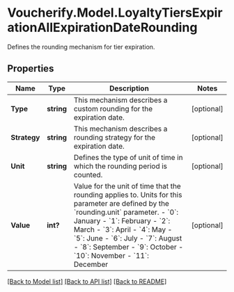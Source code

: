# Voucherify.Model.LoyaltyTiersExpirationAllExpirationDateRounding
Defines the rounding mechanism for tier expiration.

## Properties

Name | Type | Description | Notes
------------ | ------------- | ------------- | -------------
**Type** | **string** | This mechanism describes a custom rounding for the expiration date. | [optional] 
**Strategy** | **string** | This mechanism describes a rounding strategy for the expiration date. | [optional] 
**Unit** | **string** | Defines the type of unit of time in which the rounding period is counted. | [optional] 
**Value** | **int?** | Value for the unit of time that the rounding applies to. Units for this parameter are defined by the &#x60;rounding.unit&#x60; parameter.     - &#x60;0&#x60;: January - &#x60;1&#x60;: February - &#x60;2&#x60;: March - &#x60;3&#x60;: April - &#x60;4&#x60;: May - &#x60;5&#x60;: June - &#x60;6&#x60;: July - &#x60;7&#x60;: August - &#x60;8&#x60;: September - &#x60;9&#x60;: October - &#x60;10&#x60;: November - &#x60;11&#x60;: December | [optional] 

[[Back to Model list]](../README.md#documentation-for-models) [[Back to API list]](../README.md#documentation-for-api-endpoints) [[Back to README]](../README.md)

